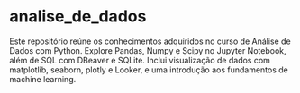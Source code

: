 # analise_de_dados
Este repositório reúne os conhecimentos adquiridos no curso de Análise de Dados com Python. Explore Pandas, Numpy e Scipy no Jupyter Notebook, além de SQL com DBeaver e SQLite. Inclui visualização de dados com matplotlib, seaborn, plotly e Looker, e uma introdução aos fundamentos de machine learning.
